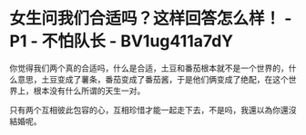 # 女生问我们合适吗？这样回答怎么样！ - P1 - 不怕队长 - BV1ug411a7dY

你觉得我们两个真的合适吗，什么是合适，土豆和番茄根本就不是一个世界的，什么意思，土豆变成了薯条，番茄变成了番茄酱，于是他们俩变成了绝配，在这个世界上，根本没有什么所谓的天生一对。

只有两个互相彼此包容的心，互相珍惜才能一起走下去，不是吗，我還以為你還沒結婚呢。